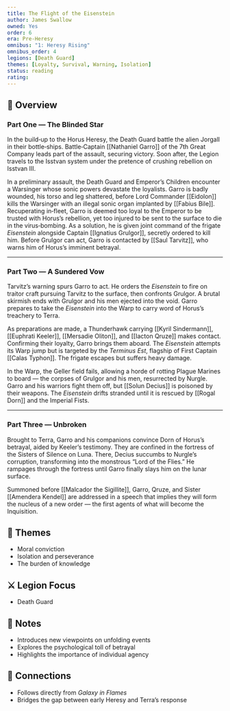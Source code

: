 ```yaml
---
title: The Flight of the Eisenstein  
author: James Swallow  
owned: Yes
order: 6  
era: Pre-Heresy  
omnibus: "1: Heresy Rising"
omnibus_order: 4
legions: [Death Guard]  
themes: [Loyalty, Survival, Warning, Isolation]  
status: reading  
rating:  
---
```


## 🧭 Overview

### Part One — The Blinded Star
In the build‑up to the Horus Heresy, the Death Guard battle the alien Jorgall in their bottle‑ships. Battle‑Captain [[Nathaniel Garro]] of the 7th Great Company leads part of the assault, securing victory. Soon after, the Legion travels to the Isstvan system under the pretence of crushing rebellion on Isstvan III.

In a preliminary assault, the Death Guard and Emperor’s Children encounter a Warsinger whose sonic powers devastate the loyalists. Garro is badly wounded, his torso and leg shattered, before Lord Commander [[Eidolon]] kills the Warsinger with an illegal sonic organ implanted by [[Fabius Bile]]. Recuperating in‑fleet, Garro is deemed too loyal to the Emperor to be trusted with Horus’s rebellion, yet too injured to be sent to the surface to die in the virus‑bombing. As a solution, he is given joint command of the frigate *Eisenstein* alongside Captain [[Ignatius Grulgor]], secretly ordered to kill him. Before Grulgor can act, Garro is contacted by [[Saul Tarvitz]], who warns him of Horus’s imminent betrayal.

---

### Part Two — A Sundered Vow
Tarvitz’s warning spurs Garro to act. He orders the *Eisenstein* to fire on traitor craft pursuing Tarvitz to the surface, then confronts Grulgor. A brutal skirmish ends with Grulgor and his men ejected into the void. Garro prepares to take the *Eisenstein* into the Warp to carry word of Horus’s treachery to Terra.

As preparations are made, a Thunderhawk carrying [[Kyril Sindermann]], [[Euphrati Keeler]], [[Mersadie Oliton]], and [[Iacton Qruze]] makes contact. Confirming their loyalty, Garro brings them aboard. The *Eisenstein* attempts its Warp jump but is targeted by the *Terminus Est*, flagship of First Captain [[Calas Typhon]]. The frigate escapes but suffers heavy damage.

In the Warp, the Geller field fails, allowing a horde of rotting Plague Marines to board — the corpses of Grulgor and his men, resurrected by Nurgle. Garro and his warriors fight them off, but [[Solun Decius]] is poisoned by their weapons. The *Eisenstein* drifts stranded until it is rescued by [[Rogal Dorn]] and the Imperial Fists.

---

### Part Three — Unbroken
Brought to Terra, Garro and his companions convince Dorn of Horus’s betrayal, aided by Keeler’s testimony. They are confined in the fortress of the Sisters of Silence on Luna. There, Decius succumbs to Nurgle’s corruption, transforming into the monstrous “Lord of the Flies.” He rampages through the fortress until Garro finally slays him on the lunar surface.

Summoned before [[Malcador the Sigillite]], Garro, Qruze, and Sister [[Amendera Kendel]] are addressed in a speech that implies they will form the nucleus of a new order — the first agents of what will become the Inquisition.

## 🧠 Themes  
- Moral conviction  
- Isolation and perseverance  
- The burden of knowledge  

## ⚔️ Legion Focus  
- Death Guard  

## 📝 Notes  
- Introduces new viewpoints on unfolding events  
- Explores the psychological toll of betrayal  
- Highlights the importance of individual agency  

## 🔗 Connections  
- Follows directly from *Galaxy in Flames*  
- Bridges the gap between early Heresy and Terra’s response  